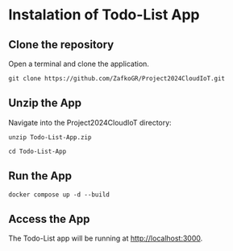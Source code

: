 # Instalation of Todo-List App

## Clone the repository

Open a terminal and clone the application.

```
git clone https://github.com/ZafkoGR/Project2024CloudIoT.git
```

## Unzip the App

Navigate into the Project2024CloudIoT directory:

```
unzip Todo-List-App.zip
```

```
cd Todo-List-App
```

## Run the App

```
docker compose up -d --build
```

## Access the App

The Todo-List app will be running at [http://localhost:3000](http://localhost:3000).

